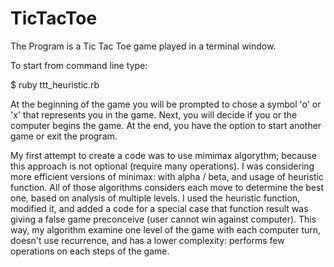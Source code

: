TicTacToe
=========

The Program is a Tic Tac Toe game played in a terminal window.

To start from command line type:

$ ruby ttt_heuristic.rb

At the beginning of the game you will be prompted to chose a symbol 'o' or 'x' that represents you in the game. Next, you will decide if you or the computer begins the game. At the end, you have the option to start another game or exit the program.

My first attempt to create a code was to use mimimax algorythm; because this approach is not optional (require many operations). I was considering more efficient versions of minimax: with alpha / beta, and usage of heuristic function. All of those algorithms considers each move to determine the best one, based on analysis of multiple levels. I used the heuristic function, modified it, and added a code for a special case that function result was giving a false game preconceive (user cannot win against computer). This way, my algorithm examine one level of the game with each computer turn, doesn't use recurrence, and has a lower complexity: performs few operations on each steps of the game.
